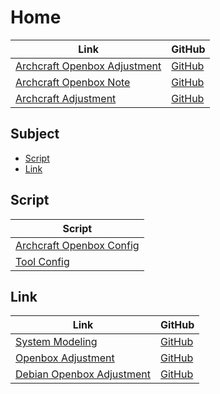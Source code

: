 

# Home

| Link | GitHub |
| ---- | ------ |
| [Archcraft Openbox Adjustment](https://samwhelp.github.io/archcraft-openbox-adjustment/) | [GitHub](https://github.com/samwhelp/archcraft-openbox-adjustment) |
| [Archcraft Openbox Note](https://samwhelp.github.io/note-about-archcraft-openbox/) | [GitHub](https://github.com/samwhelp/note-about-archcraft-openbox) |
| [Archcraft Adjustment](https://samwhelp.github.io/archcraft-adjustment/) | [GitHub](https://github.com/samwhelp/archcraft-adjustment) |




## Subject

* [Script](#script)
* [Link](#link)




## Script

| Script |
| ------ |
| [Archcraft Openbox Config](https://github.com/samwhelp/archcraft-openbox-adjustment/tree/main/prototype/main/openbox-config/full/Main) |
| [Tool Config](https://github.com/samwhelp/archcraft-adjustment/tree/main/prototype/main/tool-config/part) |




## Link

| Link | GitHub |
| ---- | ------ |
| [System Modeling](https://samwhelp.github.io/system-modeling/) | [GitHub](https://github.com/samwhelp/system-modeling) |
| [Openbox Adjustment](https://samwhelp.github.io/openbox-adjustment/) | [GitHub](https://github.com/samwhelp/openbox-adjustment) |
| [Debian Openbox Adjustment](https://samwhelp.github.io/debian-openbox-adjustment/) | [GitHub](https://github.com/samwhelp/debian-openbox-adjustment) |
